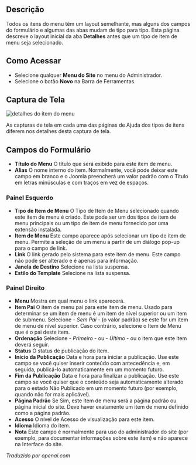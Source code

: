 <!-- Filename: Help6.x:Menu_Item_Details  / Display title: Detalhes do Item do Menu -->

## Descrição

Todos os itens do menu têm um layout semelhante, mas alguns dos campos do formulário e algumas das abas mudam de tipo para tipo. Esta página descreve o layout inicial da aba **Detalhes** antes que um tipo de item de menu seja selecionado.

## Como Acessar

* Selecione qualquer **Menu do Site** no menu do Administrador.
* Selecione o botão **Novo** na Barra de Ferramentas.

## Captura de Tela

![detalhes do item do menu](../../../ptbr/images/menu-items-common/menu-item-details.png)

As capturas de tela em cada uma das páginas de Ajuda dos tipos de itens diferem nos detalhes desta captura de tela.

## Campos do Formulário

- **Título do Menu** O título que será exibido para este item de menu.
- **Alias** O nome interno do item. Normalmente, você pode deixar este
  campo em branco e o Joomla preencherá um valor padrão com o Título em letras minúsculas e com traços em vez de espaços.

### Painel Esquerdo

- **Tipo de Item de Menu** O Tipo de Item de Menu selecionado quando este item de menu
  é criado. Este pode ser um dos tipos de item de menu principais ou um tipo de item de menu fornecido por uma extensão instalada.
- **Item de Menu** Este campo aparece após selecionar um tipo de item de menu. Permite
  a seleção de um menu a partir de um diálogo pop-up para o campo de link.
- **Link** O link gerado pelo sistema para este item de menu. Este campo
  não pode ser alterado e é apenas para informação.
- **Janela de Destino** Selecione na lista suspensa.
- **Estilo do Template** Selecione na lista suspensa.

### Painel Direito

- **Menu** Mostra em qual menu o link aparecerá.
- **Item Pai** O item de menu pai para este item de menu. Usado para
  determinar se um item de menu é um item de nível superior ou um item de submenu.
  Selecione *- Sem Pai -* (o valor padrão) se este for um item de menu de nível superior.
  Caso contrário, selecione o Item de Menu que é o pai deste item.
- **Ordenação** Selecione *- Primeiro -* ou *- Último -* ou o item que este item deverá seguir.
- **Status** O status de publicação do item.
- **Início da Publicação** Data e hora para iniciar a publicação. Use este
  campo se você quiser inserir conteúdo com antecedência e, em seguida, publicá-lo
  automaticamente em um momento futuro.
- **Fim da Publicação** Data e hora para finalizar a publicação. Use este
  campo se você quiser que o conteúdo seja automaticamente alterado para o estado Não Publicado
  em um momento futuro (por exemplo, quando não for mais aplicável).
- **Página Padrão** Se Sim, este item de menu será a página padrão ou página inicial
  do site. Deve haver exatamente um item de menu definido como a página padrão.
- **Acesso** O nível de Acesso de visualização para este item.
- **Idioma** Idioma do item.
- **Nota** Este campo é normalmente para uso do administrador do site (por
  exemplo, para documentar informações sobre este item) e não aparece
  na Interface do site.

*Traduzido por openai.com*

